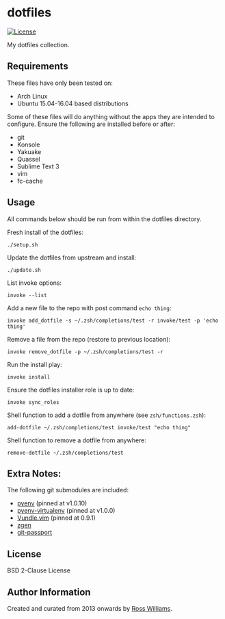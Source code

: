 dotfiles
========

[![License](https://img.shields.io/badge/License-BSD%202--Clause-brightgreen.svg?style=flat-square)](LICENSE)

My dotfiles collection.

Requirements
------------

These files have only been tested on:

* Arch Linux
* Ubuntu 15.04-16.04 based distributions

Some of these files will do anything without the apps they are intended to configure. Ensure the following are installed before or after:

* git
* Konsole
* Yakuake
* Quassel
* Sublime Text 3
* vim
* fc-cache

Usage
-----

All commands below should be run from within the dotfiles directory.

Fresh install of the dotfiles:

```
./setup.sh
```

Update the dotfiles from upstream and install:

```
./update.sh
```

List invoke options:

```
invoke --list
```

Add a new file to the repo with post command `echo thing`:

```
invoke add_dotfile -s ~/.zsh/completions/test -r invoke/test -p 'echo thing'
```

Remove a file from the repo (restore to previous location):

```
invoke remove_dotfile -p ~/.zsh/completions/test -r
```

Run the install play:

```
invoke install
```

Ensure the dotfiles installer role is up to date:

```
invoke sync_roles
```

Shell function to add a dotfile from anywhere (see `zsh/functions.zsh`):

```
add-dotfile ~/.zsh/completions/test invoke/test "echo thing"
```

Shell function to remove a dotfile from anywhere:

```
remove-dotfile ~/.zsh/completions/test
```

Extra Notes:
------------

The following git submodules are included:

* [pyenv](https://github.com/pyenv/pyenv) (pinned at v1.0.10)
* [pyenv-virtualenv](https://github.com/pyenv/pyenv-virtualenv) (pinned at v1.0.0)
* [Vundle.vim](https://github.com/VundleVim/Vundle.vim) (pinned at 0.9.1)
* [zgen](https://github.com/tarjoilija/zgen)
* [git-passport](https://github.com/frace/git-passport)

License
-------

BSD 2-Clause License

Author Information
------------------

Created and curated from 2013 onwards by [Ross Williams](http://rosswilliams.id.au/).